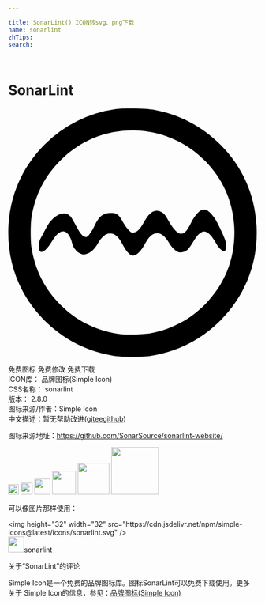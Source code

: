 ```yaml
---

title: SonarLint() ICON转svg、png下载
name: sonarlint
zhTips: 
search: 

---
```


# SonarLint  <small style="font-size: 60%;font-weight: 100"></small>

<div id="svg" class="svg-wrap">
<svg role="img" xmlns="http://www.w3.org/2000/svg" viewBox="0 0 24 24"><title>SonarLint icon</title><path d="M12.182.033c-.697-.01-1.399.008-1.787.063a12.054 12.054 0 00-6.88 3.414C1.226 5.8 0 8.754 0 12.004c0 3.298 1.26 6.283 3.611 8.568 1.833 1.779 3.991 2.871 6.53 3.293.79.127 2.731.144 3.527.024 2.647-.392 4.94-1.537 6.814-3.412 2.394-2.382 3.635-5.53 3.508-8.895-.12-3.135-1.295-5.842-3.502-8.055C18.673 1.72 16.514.603 13.94.145 13.57.08 12.878.043 12.182.033zm-.026 2.127c.38.007.764.033 1.15.082 2.129.272 4.113 1.255 5.663 2.805 1.88 1.881 2.875 4.286 2.875 6.951 0 2.647-.97 5.011-2.826 6.904-1.387 1.405-3.076 2.328-5.047 2.75-.863.187-2.538.229-3.407.096-2.164-.35-4.021-1.283-5.54-2.809-1.52-1.513-2.45-3.359-2.788-5.517-.096-.621-.096-2.28 0-2.865.38-2.255 1.292-4.02 2.871-5.577 1.92-1.888 4.39-2.867 7.05-2.82zm6.91 7.639c-.095-.023-.2-.013-.357.017-.253.049-.746.61-1.012 1.164-.452.929-.725 1.2-1.123 1.11-.277-.06-.705-.531-1.06-1.17-.38-.675-.447-.76-.743-.91-.602-.308-1.127 0-1.664.982-.373.67-.645.952-.964.994-.248.037-.27.024-.541-.26-.157-.162-.404-.523-.555-.8-.332-.621-.58-.815-1.05-.815-.833 0-1.177.254-1.665 1.23-.35.694-.645 1.085-.826 1.085-.296 0-.573-.324-1.043-1.235-.169-.331-.378-.675-.469-.765-.597-.633-1.7-.097-2.34 1.133-.138.265-.35.663-.47.886-.187.356-.217.47-.217.82 0 .495.085.645.332.585.235-.06.59-.452.957-1.06.506-.839 1.002-1.105 1.412-.755.205.175.41.573.5.983.084.41.441.855.797 1 .253.108.319.115.572.043.398-.103.778-.446 1.11-1.006.488-.82.916-1.093 1.453-.93.331.097.613.405.94 1.014.463.862.844 1.193 1.2 1.043.32-.139.627-.488.977-1.121.374-.682.742-.997 1.164-.997.422 0 .796.314 1.182.977.229.41.656.803.916.857.259.049.608-.055.837-.242.103-.09.34-.415.52-.722.856-1.454 1.404-1.4 2.314.222.217.386.586.7.748.639.109-.042.188-.507.133-.82-.054-.332-.777-1.893-1.115-2.387-.157-.23-.398-.507-.543-.615-.124-.097-.21-.152-.307-.174z"/></svg>
</div>
<detail full-name='sonarlint'></detail>

<div class="detail-page">
<p>
<span><span class="badge-success badge">免费图标</span> <span class="badge-success badge">免费修改</span>  <span class="badge-success badge">免费下载</span> </span>
<br/>
<span>
ICON库：
<span class="badge-secondary badge">品牌图标(Simple Icon)</span> 
</span>
<br/>
<span>
CSS名称：
<span class="badge-secondary badge">sonarlint</span> 
</span>

<br/>
<span>
版本：
<span class="badge-secondary badge">2.8.0</span> 
</span>
<br/>
<span>图标来源/作者：<span class="badge-light badge">Simple Icon</span></span> 
<br/>
<span class="zh-detail">中文描述：暂无<span class="help-link"><span>帮助改进</span>(<a href="https://gitee.com/liuwave/icon-helper/edit/master/json/brands/sonarlint.json" target="_blank" rel="noopener noreferrer">gitee</a><a href="https://github.com/liuwave/icon-helper/edit/master/json/brands/sonarlint.json" target="_blank" rel="noopener noreferrer">github</a></span>)</span><br/>
</p>
</div><div class="description description alert alert-light"><p>图标来源地址：<a href="https://github.com/SonarSource/sonarlint-website/" target="_blank" rel="noopener noreferrer">https://github.com/SonarSource/sonarlint-website/</a></p></div>
<div class="alert alert-dark">
<img height="21" width="21" src="https://cdn.jsdelivr.net/npm/simple-icons@latest/icons/sonarlint.svg" />
<img height="24" width="24" src="https://cdn.jsdelivr.net/npm/simple-icons@latest/icons/sonarlint.svg" />
<img height="32" width="32" src="https://cdn.jsdelivr.net/npm/simple-icons@latest/icons/sonarlint.svg" />
<img height="48" width="48" src="https://cdn.jsdelivr.net/npm/simple-icons@latest/icons/sonarlint.svg" />
<img height="64" width="64" src="https://cdn.jsdelivr.net/npm/simple-icons@latest/icons/sonarlint.svg" />
<img height="96" width="96" src="https://cdn.jsdelivr.net/npm/simple-icons@latest/icons/sonarlint.svg" />

</div>
<div>
  <p>可以像图片那样使用：    
  </p>
  <div class="alert alert-primary" style="font-size: 14px">
    &lt;img height="32" width="32" src="https://cdn.jsdelivr.net/npm/simple-icons@latest/icons/sonarlint.svg" /&gt;
    <copy-btn content='<img height="32" width="32" src="https://cdn.jsdelivr.net/npm/simple-icons@latest/icons/sonarlint.svg" />'></copy-btn>
  </div>
  <div class="alert alert-secondary">
    <img height="32" width="32" src="https://cdn.jsdelivr.net/npm/simple-icons@latest/icons/sonarlint.svg" />sonarlint
    <copy-btn content="sonarlint" btn-title="复制图标名称"></copy-btn>
  </div>
</div>

<Vssue title="关于“SonarLint”的评论" >关于“SonarLint”的评论</Vssue>


<div><p>Simple Icon是一个免费的品牌图标库。图标SonarLint可以免费下载使用。更多关于  Simple Icon的信息，参见：<a target="_blank" href="https://iconhelper.cn/brands.html">品牌图标(Simple Icon)</a>
</p></div>

